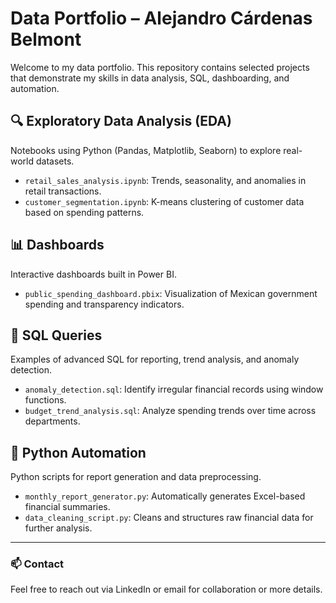 # Data Portfolio – Alejandro Cárdenas Belmont

Welcome to my data portfolio. This repository contains selected projects that demonstrate my skills in data analysis, SQL, dashboarding, and automation.

## 🔍 Exploratory Data Analysis (EDA)
Notebooks using Python (Pandas, Matplotlib, Seaborn) to explore real-world datasets.

- `retail_sales_analysis.ipynb`: Trends, seasonality, and anomalies in retail transactions.
- `customer_segmentation.ipynb`: K-means clustering of customer data based on spending patterns.

## 📊 Dashboards
Interactive dashboards built in Power BI.

- `public_spending_dashboard.pbix`: Visualization of Mexican government spending and transparency indicators.

## 🧮 SQL Queries
Examples of advanced SQL for reporting, trend analysis, and anomaly detection.

- `anomaly_detection.sql`: Identify irregular financial records using window functions.
- `budget_trend_analysis.sql`: Analyze spending trends over time across departments.

## 🐍 Python Automation
Python scripts for report generation and data preprocessing.

- `monthly_report_generator.py`: Automatically generates Excel-based financial summaries.
- `data_cleaning_script.py`: Cleans and structures raw financial data for further analysis.

---

### 📫 Contact
Feel free to reach out via LinkedIn or email for collaboration or more details.